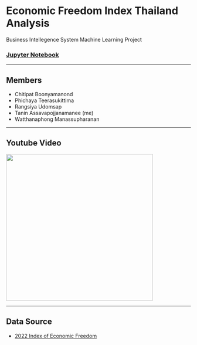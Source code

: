 # Economic Freedom Index Thailand Analysis
Business Intellegence System Machine Learning Project<br/>
### [**Jupyter Notebook**](https://github.com/taninsk137/ml_project/blob/main/economic_freedom.ipynb)
___
## Members
- Chitipat Boonyamanond
- Phichaya Teerasukittima
- Rangsiya Udomsap
- Tanin Assavapojjanamanee (me)
- Watthanaphong Manassupharanan
___
## Youtube Video
[<img src="https://f.ptcdn.info/064/076/000/r5r4ea3j0UorVV2H2pQ-o.jpg" height=400>](https://www.youtube.com/feed/subscriptions)
___
## Data Source
- [2022 Index of Economic Freedom](https://www.heritage.org/index/explore)
